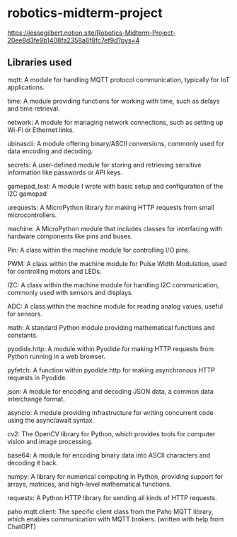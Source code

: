 # robotics-midterm-project

https://jessegilbert.notion.site/Robotics-Midterm-Project-20ee8d3fe9b1408fa2358a6f8fc7ef9d?pvs=4

## Libraries used

mqtt: A module for handling MQTT protocol communication, typically for IoT applications.

time: A module providing functions for working with time, such as delays and time retrieval.

network: A module for managing network connections, such as setting up Wi-Fi or Ethernet links.

ubinascii: A module offering binary/ASCII conversions, commonly used for data encoding and decoding.

secrets: A user-defined module for storing and retrieving sensitive information like passwords or API keys.

gamepad_test: A module I wrote with basic setup and configuration of the I2C gamepad

urequests: A MicroPython library for making HTTP requests from small microcontrollers.

machine: A MicroPython module that includes classes for interfacing with hardware components like pins and buses.

Pin: A class within the machine module for controlling I/O pins.

PWM: A class within the machine module for Pulse Width Modulation, used for controlling motors and LEDs.

I2C: A class within the machine module for handling I2C communication, commonly used with sensors and displays.

ADC: A class within the machine module for reading analog values, useful for sensors.

math: A standard Python module providing mathematical functions and constants.

pyodide.http: A module within Pyodide for making HTTP requests from Python running in a web browser.

pyfetch: A function within pyodide.http for making asynchronous HTTP requests in Pyodide.

json: A module for encoding and decoding JSON data, a common data interchange format.

asyncio: A module providing infrastructure for writing concurrent code using the async/await syntax.

cv2: The OpenCV library for Python, which provides tools for computer vision and image processing.

base64: A module for encoding binary data into ASCII characters and decoding it back.

numpy: A library for numerical computing in Python, providing support for arrays, matrices, and high-level mathematical functions.

requests: A Python HTTP library for sending all kinds of HTTP requests.

paho.mqtt.client: The specific client class from the Paho MQTT library, which enables communication with MQTT brokers.
(written with help from ChatGPT)
